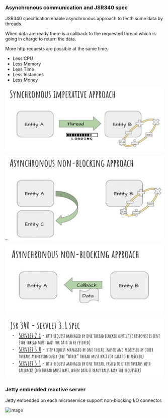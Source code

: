 
### Asynchronous communication and JSR340 spec

JSR340 specification enable asynchronous approach to fecth some data by threads.

When data are ready there is a callback to the requested thread which is going in charge to return the data. 

More http requests are possible at the same time.

 - Less CPU
 - Less Memory 
 - Less Time
 - Less Instances
 - Less Money

![image](https://github.com/antoniopaolacci/reactive-java-microservice/blob/master/img/synchronous.jpg)

![image](https://github.com/antoniopaolacci/reactive-java-microservice/blob/master/img/sync-no-blocking.jpg)

![image](https://github.com/antoniopaolacci/reactive-java-microservice/blob/master/img/asynchronous.jpg)

![image](https://github.com/antoniopaolacci/reactive-java-microservice/blob/master/img/JSR340.jpg)

### Jetty embedded reactive server

Jetty embedded on each microservice support non-blocking I/O connector. 

![image](https://github.com/antoniopaolacci/reactive-java-microservice/blob/master/img/pod.jpg)
